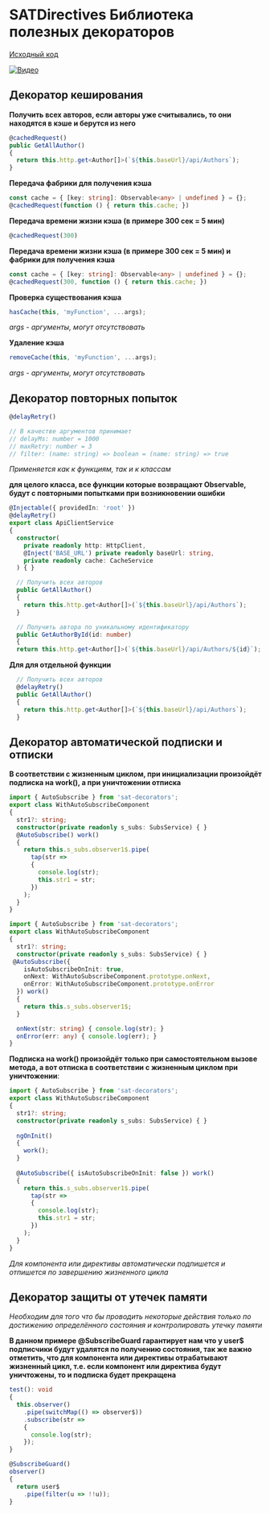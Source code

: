 # SATDirectives Библиотека полезных декораторов

[Исходный код](https://github.com/AlexanderZhelnin/Angular-SAT-Decorators)

[![Видео](https://img.youtube.com/vi/2AA7zzUcSyc/0.jpg)](https://youtu.be/2AA7zzUcSyc)


## Декоратор кеширования

**Получить всех авторов, если авторы уже считывались, то они находятся в кэше и берутся из него**
```ts
@cachedRequest()
public GetAllAuthor()
{
  return this.http.get<Author[]>(`${this.baseUrl}/api/Authors`);
}
```
**Передача фабрики для получения кэша**
```ts
const cache = { [key: string]: Observable<any> | undefined } = {};
@cachedRequest(function () { return this.cache; })
```

**Передача времени жизни кэша (в примере  300 сек = 5 мин)**
```ts
@cachedRequest(300)
```
**Передача времени жизни кэша (в примере  300 сек = 5 мин) и фабрики для получения кэша**
```ts
const cache = { [key: string]: Observable<any> | undefined } = {};
@cachedRequest(300, function () { return this.cache; })
```
**Проверка существования кэша**
```ts
hasCache(this, 'myFunction', ...args);
```
*args - аргументы, могут отсутствовать*

**Удаление кэша**
```ts
removeCache(this, 'myFunction', ...args);
```
*args - аргументы, могут отсутствовать*

## Декоратор повторных попыток
```ts
@delayRetry()

// В качестве аргументов принимает 
// delayMs: number = 1000 
// maxRetry: number = 3
// filter: (name: string) => boolean = (name: string) => true
```
*Применяется как к функциям, так и к классам*

 **для целого класса, все функции которые возвращают Observable, будут с повторными попытками при возникновении ошибки**
 ```ts
 @Injectable({ providedIn: 'root' })
 @delayRetry()
 export class ApiClientService
 {
   constructor(
     private readonly http: HttpClient,
     @Inject('BASE_URL') private readonly baseUrl: string,
     private readonly cache: CacheService
   ) { }

   // Получить всех авторов
   public GetAllAuthor()
   {
     return this.http.get<Author[]>(`${this.baseUrl}/api/Authors`);
   }

   // Получить автора по уникальному идентификатору
   public GetAuthorById(id: number)
   {
   return this.http.get<Author[]>(`${this.baseUrl}/api/Authors/${id}`);
 ```
 **Для для отдельной функции** 
 ```ts
   // Получить всех авторов
   @delayRetry()
   public GetAllAuthor()
   {
     return this.http.get<Author[]>(`${this.baseUrl}/api/Authors`);
   }
 ```

## Декоратор автоматической подписки и отписки
**В соответствии с жизненным циклом, при инициализации произойдёт подписка на work(), а при уничтожении отписка**
```ts
import { AutoSubscribe } from 'sat-decorators';
export class WithAutoSubscribeComponent
{
  str1?: string;
  constructor(private readonly s_subs: SubsService) { }    
  @AutoSubscribe() work()
  {
    return this.s_subs.observer1$.pipe(
      tap(str =>
      {
        console.log(str);
        this.str1 = str;
      })
    );
  }
}
```

```ts
import { AutoSubscribe } from 'sat-decorators';
export class WithAutoSubscribeComponent
{
  str1?: string;
  constructor(private readonly s_subs: SubsService) { }    
 @AutoSubscribe({
    isAutoSubscribeOnInit: true,
    onNext: WithAutoSubscribeComponent.prototype.onNext,
    onError: WithAutoSubscribeComponent.prototype.onError
  }) work()
  {
    return this.s_subs.observer1$;
  }

  onNext(str: string) { console.log(str); }
  onError(err: any) { console.log(err); }
}
```

**Подписка на work() произойдёт только при самостоятельном вызове метода, а вот отписка в соответствии с жизненным циклом при уничтожении**:
```ts
import { AutoSubscribe } from 'sat-decorators';
export class WithAutoSubscribeComponent
{
  str1?: string;
  constructor(private readonly s_subs: SubsService) { }
   
  ngOnInit()
  {
    work();
  }  
   
  @AutoSubscribe({ isAutoSubscribeOnInit: false }) work()
  {
    return this.s_subs.observer1$.pipe(
      tap(str =>
      {
        console.log(str);
        this.str1 = str;
      })
    );
  }
}
```
*Для компонента или директивы автоматически подпишется и отпишется по завершению жизненного цикла*

## Декоратор защиты от утечек памяти
*Необходим для того что бы проводить некоторые действия только по достижению определённого состояния и контролировать утечку памяти*

**В данном примере @SubscribeGuard гарантирует нам что у user$ подписчики будут удалятся по получению состояния, так же важно отметить, что для компонента или директивы отрабатывают жизненный цикл, т.е. если компонент или директива будут уничтожены, то и подписка будет прекращена**
```ts
test(): void
{
  this.observer()
    .pipe(switchMap(() => observer$))
    .subscribe(str =>
    {
      console.log(str);
    });
}

@SubscribeGuard()
observer()
{
  return user$
    .pipe(filter(u => !!u));
}
```

